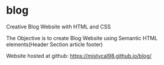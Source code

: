 # blog
Creative Blog Website with HTML and CSS

The Objective is to create Blog Website using Semantic HTML elements(Header Section article footer)

Website hosted at github: https://mistycal98.github.io/blog/

